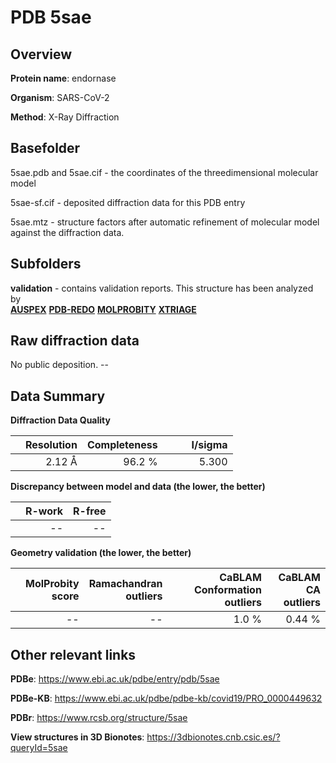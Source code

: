 # PDB 5sae

## Overview

**Protein name**: endornase

**Organism**: SARS-CoV-2

**Method**: X-Ray Diffraction



## Basefolder

5sae.pdb and 5sae.cif - the coordinates of the threedimensional molecular model

5sae-sf.cif - deposited diffraction data for this PDB entry

5sae.mtz - structure factors after automatic refinement of molecular model against the diffraction data.

## Subfolders





**validation** - contains validation reports. This structure has been analyzed by <br>[**AUSPEX**](https://github.com/thorn-lab/coronavirus_structural_task_force/tree/master/pdb/endornase/SARS-CoV-2/5sae/validation/auspex) [**PDB-REDO**](https://github.com/thorn-lab/coronavirus_structural_task_force/tree/master/pdb/endornase/SARS-CoV-2/5sae/validation/pdb-redo) [**MOLPROBITY**](https://github.com/thorn-lab/coronavirus_structural_task_force/tree/master/pdb/endornase/SARS-CoV-2/5sae/validation/molprobity) [**XTRIAGE**](https://github.com/thorn-lab/coronavirus_structural_task_force/blob/master/pdb/endornase/SARS-CoV-2/5sae/validation/Xtriage_output.log)   



## Raw diffraction data

No public deposition. --<br> 

## Data Summary
**Diffraction Data Quality**

|   | Resolution | Completeness| I/sigma |
|---|-------------:|----------------:|--------------:|
|   |2.12 Å|96.2  %|<img width=50/>5.300|

**Discrepancy between model and data (the lower, the better)**

|   | **R-work**| **R-free**   
|---|-------------:|----------------:|           
||--|--|

**Geometry validation (the lower, the better)**

|   |**MolProbity<br>score**| **Ramachandran<br>outliers** | **CaBLAM<br>Conformation outliers** | **CaBLAM<br>CA outliers** |
|---|-------------:|----------------:|----------------:|----------------:|
||--|--|1.0 %|0.44 %|

 

 



## Other relevant links 
**PDBe**:  https://www.ebi.ac.uk/pdbe/entry/pdb/5sae

**PDBe-KB**: https://www.ebi.ac.uk/pdbe/pdbe-kb/covid19/PRO_0000449632 
 
**PDBr**: https://www.rcsb.org/structure/5sae 

**View structures in 3D Bionotes**: https://3dbionotes.cnb.csic.es/?queryId=5sae

